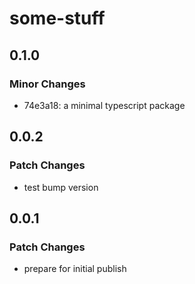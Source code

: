 # some-stuff

## 0.1.0

### Minor Changes

- 74e3a18: a minimal typescript package

## 0.0.2

### Patch Changes

- test bump version

## 0.0.1

### Patch Changes

- prepare for initial publish
